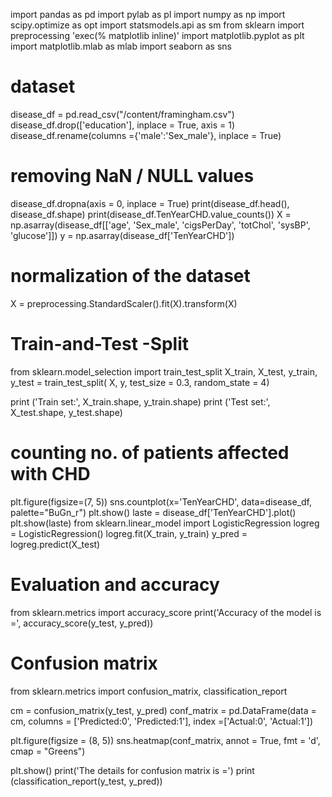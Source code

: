 import pandas as pd
import pylab as pl
import numpy as np
import scipy.optimize as opt
import statsmodels.api as sm
from sklearn import preprocessing
'exec(% matplotlib inline)'
import matplotlib.pyplot as plt
import matplotlib.mlab as mlab
import seaborn as sns
# dataset
disease_df = pd.read_csv("/content/framingham.csv")
disease_df.drop(['education'], inplace = True, axis = 1)
disease_df.rename(columns ={'male':'Sex_male'}, inplace = True)
# removing NaN / NULL values
disease_df.dropna(axis = 0, inplace = True)
print(disease_df.head(), disease_df.shape)
print(disease_df.TenYearCHD.value_counts())
X = np.asarray(disease_df[['age', 'Sex_male', 'cigsPerDay',
                           'totChol', 'sysBP', 'glucose']])
y = np.asarray(disease_df['TenYearCHD'])

# normalization of the dataset
X = preprocessing.StandardScaler().fit(X).transform(X)

# Train-and-Test -Split
from sklearn.model_selection import train_test_split
X_train, X_test, y_train, y_test = train_test_split(
        X, y, test_size = 0.3, random_state = 4)

print ('Train set:', X_train.shape,  y_train.shape)
print ('Test set:', X_test.shape,  y_test.shape)
# counting no. of patients affected with CHD
plt.figure(figsize=(7, 5))
sns.countplot(x='TenYearCHD', data=disease_df,
             palette="BuGn_r")
plt.show()
laste = disease_df['TenYearCHD'].plot()
plt.show(laste)
from sklearn.linear_model import LogisticRegression
logreg = LogisticRegression()
logreg.fit(X_train, y_train)
y_pred = logreg.predict(X_test)
# Evaluation and accuracy
from sklearn.metrics import accuracy_score
print('Accuracy of the model is =',
      accuracy_score(y_test, y_pred))
# Confusion matrix
from sklearn.metrics import confusion_matrix, classification_report

cm = confusion_matrix(y_test, y_pred)
conf_matrix = pd.DataFrame(data = cm,
                           columns = ['Predicted:0', 'Predicted:1'],
                           index =['Actual:0', 'Actual:1'])

plt.figure(figsize = (8, 5))
sns.heatmap(conf_matrix, annot = True, fmt = 'd', cmap = "Greens")

plt.show()
print('The details for confusion matrix is =')
print (classification_report(y_test, y_pred))
